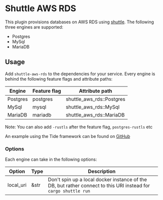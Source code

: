 # Shuttle AWS RDS

This plugin provisions databases on AWS RDS using [shuttle](https://www.shuttle.rs). The following three engines are supported:

- Postgres
- MySql
- MariaDB

## Usage

Add `shuttle-aws-rds` to the dependencies for your service. Every engine is behind the following feature flags and attribute paths:

| Engine   | Feature flag | Attribute path            |
|----------|--------------|---------------------------|
| Postgres | postgres     | shuttle_aws_rds::Postgres |
| MySql    | mysql        | shuttle_aws_rds::MySql    |
| MariaDB  | mariadb      | shuttle_aws_rds::MariaDB  |

Note: You can also add `-rustls` after the feature flag, `postgres-rustls` etc

An example using the Tide framework can be found on [GitHub](https://github.com/shuttle-hq/shuttle-examples/tree/main/tide/postgres)

### Options

Each engine can take in the following options:

| Option    | Type | Description                                                                                                  |
|-----------|------|--------------------------------------------------------------------------------------------------------------|
| local_uri | &str | Don't spin up a local docker instance of the DB, but rather connect to this URI instead for `cargo shuttle run` |
